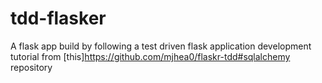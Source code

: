 # tdd-flasker
A flask app build by following a test driven flask application development tutorial from [this]https://github.com/mjhea0/flaskr-tdd#sqlalchemy repository
